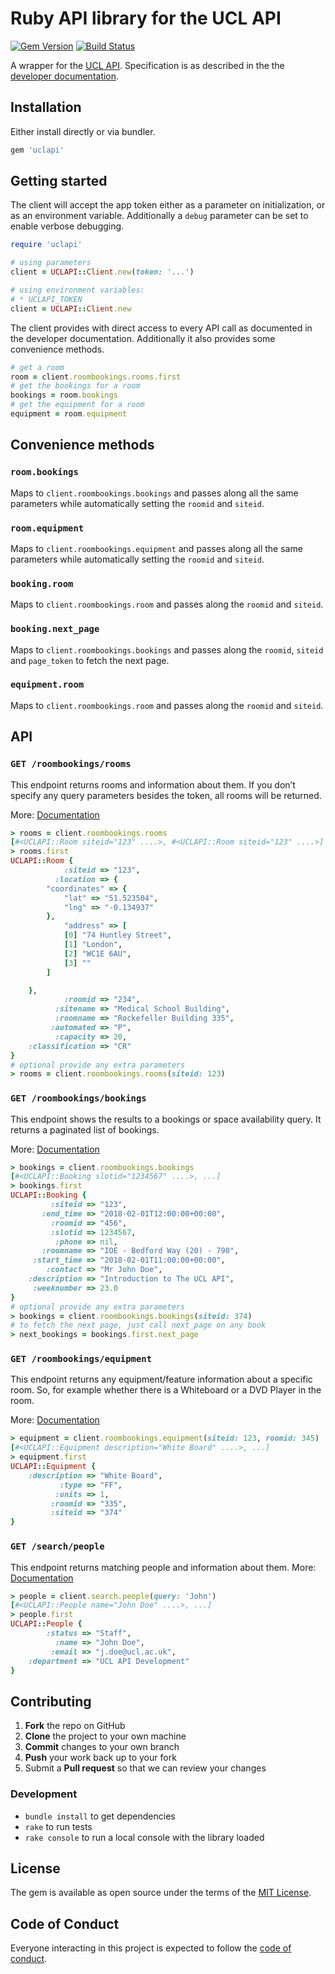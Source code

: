 # Ruby API library for the UCL API

[![Gem Version](https://badge.fury.io/rb/uclapi.svg)](https://badge.fury.io/rb/uclapi) [![Build Status](https://travis-ci.org/cbetta/uclapi.svg?branch=master)](https://travis-ci.org/cbetta/uclapi)

A wrapper for the [UCL API](https://uclapi.com/). Specification is as described in the the [developer documentation](https://docs.uclapi.com/).

## Installation

Either install directly or via bundler.

```rb
gem 'uclapi'
```

## Getting started

The client will accept the app token either as a parameter on initialization,
or as an environment variable. Additionally a `debug` parameter can be set to enable verbose debugging.

```rb
require 'uclapi'

# using parameters
client = UCLAPI::Client.new(token: '...')

# using environment variables:
# * UCLAPI_TOKEN
client = UCLAPI::Client.new
```

The client provides with direct access to every API call as documented in the
developer documentation. Additionally it also provides some convenience methods.

```rb
# get a room
room = client.roombookings.rooms.first
# get the bookings for a room
bookings = room.bookings
# get the equipment for a room
equipment = room.equipment
```

## Convenience methods

### `room.bookings`

Maps to `client.roombookings.bookings` and passes along all the
same parameters while automatically setting the `roomid` and `siteid`.

### `room.equipment`

Maps to `client.roombookings.equipment` and passes along all the
same parameters while automatically setting the `roomid` and `siteid`.

### `booking.room`

Maps to `client.roombookings.room` and passes along the `roomid` and `siteid`.

### `booking.next_page`

Maps to `client.roombookings.bookings` and passes along the `roomid`, `siteid` and `page_token` to fetch the next page.

### `equipment.room`

Maps to `client.roombookings.room` and passes along the `roomid` and `siteid`.


## API

### `GET /roombookings/rooms`

This endpoint returns rooms and information about them. If you don’t specify any query parameters besides the token, all rooms will be returned.

More: [Documentation](https://docs.uclapi.com/#get-rooms)

```rb
> rooms = client.roombookings.rooms
[#<UCLAPI::Room siteid="123" ....>, #<UCLAPI::Room siteid="123" ....>]
> rooms.first
UCLAPI::Room {
            :siteid => "123",
          :location => {
        "coordinates" => {
            "lat" => "51.523504",
            "lng" => "-0.134937"
        },
            "address" => [
            [0] "74 Huntley Street",
            [1] "London",
            [2] "WC1E 6AU",
            [3] ""
        ]

    },
            :roomid => "234",
          :sitename => "Medical School Building",
          :roomname => "Rockefeller Building 335",
         :automated => "P",
          :capacity => 20,
    :classification => "CR"
}
# optional provide any extra parameters
> rooms = client.roombookings.rooms(siteid: 123)
```

### `GET /roombookings/bookings`

This endpoint shows the results to a bookings or space availability query. It returns a paginated list of bookings.

More: [Documentation](https://docs.uclapi.com/#get-bookings)

```rb
> bookings = client.roombookings.bookings
[#<UCLAPI::Booking slotid="1234567" ....>, ...]
> bookings.first
UCLAPI::Booking {
         :siteid => "123",
       :end_time => "2018-02-01T12:00:00+00:00",
         :roomid => "456",
         :slotid => 1234567,
          :phone => nil,
       :roomname => "IOE - Bedford Way (20) - 790",
     :start_time => "2018-02-01T11:00:00+00:00",
        :contact => "Mr John Doe",
    :description => "Introduction to The UCL API",
     :weeknumber => 23.0
}
# optional provide any extra parameters
> bookings = client.roombookings.bookings(siteid: 374)
# to fetch the next page, just call next_page on any book
> next_bookings = bookings.first.next_page
```

### `GET /roombookings/equipment`

This endpoint returns any equipment/feature information about a specific room. So, for example whether there is a Whiteboard or a DVD Player in the room.

More: [Documentation](https://docs.uclapi.com/#get-equipment)

```rb
> equipment = client.roombookings.equipment(siteid: 123, roomid: 345)
[#<UCLAPI::Equipment description="White Board" ....>, ...]
> equipment.first
UCLAPI::Equipment {
    :description => "White Board",
           :type => "FF",
          :units => 1,
         :roomid => "335",
         :siteid => "374"
}
```

### `GET /search/people`

This endpoint returns matching people and information about them.
More: [Documentation](https://docs.uclapi.com/#get-people)

```rb
> people = client.search.people(query: 'John')
[#<UCLAPI::People name="John Doe" ....>, ...]
> people.first
UCLAPI::People {
        :status => "Staff",
          :name => "John Doe",
         :email => "j.doe@ucl.ac.uk",
    :department => "UCL API Development"
}
```

## Contributing

 1. **Fork** the repo on GitHub
 2. **Clone** the project to your own machine
 3. **Commit** changes to your own branch
 4. **Push** your work back up to your fork
 5. Submit a **Pull request** so that we can review your changes

### Development

* `bundle install` to get dependencies
* `rake` to run tests
* `rake console` to run a local console with the library loaded

## License

The gem is available as open source under the terms of the [MIT License](https://opensource.org/licenses/MIT).

## Code of Conduct

Everyone interacting in this project is expected to follow the [code of conduct](https://github.com/cbetta/uclapi/blob/master/CODE_OF_CONDUCT.md).
